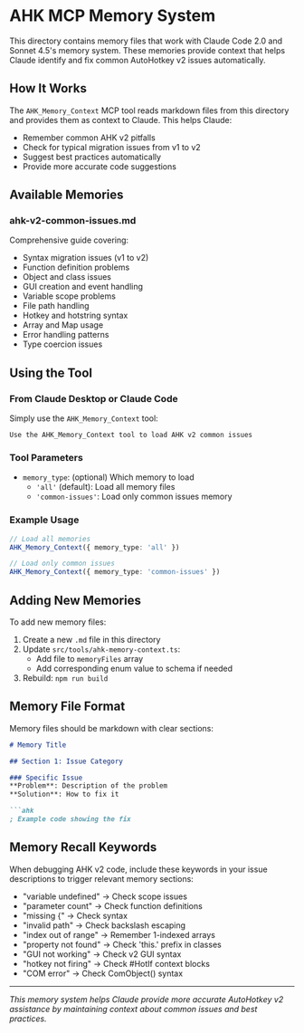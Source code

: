 # AHK MCP Memory System

This directory contains memory files that work with Claude Code 2.0 and Sonnet 4.5's memory system. These memories provide context that helps Claude identify and fix common AutoHotkey v2 issues automatically.

## How It Works

The `AHK_Memory_Context` MCP tool reads markdown files from this directory and provides them as context to Claude. This helps Claude:

- Remember common AHK v2 pitfalls
- Check for typical migration issues from v1 to v2
- Suggest best practices automatically
- Provide more accurate code suggestions

## Available Memories

### ahk-v2-common-issues.md
Comprehensive guide covering:
- Syntax migration issues (v1 to v2)
- Function definition problems
- Object and class issues
- GUI creation and event handling
- Variable scope problems
- File path handling
- Hotkey and hotstring syntax
- Array and Map usage
- Error handling patterns
- Type coercion issues

## Using the Tool

### From Claude Desktop or Claude Code

Simply use the `AHK_Memory_Context` tool:

```
Use the AHK_Memory_Context tool to load AHK v2 common issues
```

### Tool Parameters

- `memory_type`: (optional) Which memory to load
  - `'all'` (default): Load all memory files
  - `'common-issues'`: Load only common issues memory

### Example Usage

```typescript
// Load all memories
AHK_Memory_Context({ memory_type: 'all' })

// Load only common issues
AHK_Memory_Context({ memory_type: 'common-issues' })
```

## Adding New Memories

To add new memory files:

1. Create a new `.md` file in this directory
2. Update `src/tools/ahk-memory-context.ts`:
   - Add file to `memoryFiles` array
   - Add corresponding enum value to schema if needed
3. Rebuild: `npm run build`

## Memory File Format

Memory files should be markdown with clear sections:

```markdown
# Memory Title

## Section 1: Issue Category

### Specific Issue
**Problem**: Description of the problem
**Solution**: How to fix it

```ahk
; Example code showing the fix
```

## Memory Recall Keywords

When debugging AHK v2 code, include these keywords in your issue descriptions to trigger relevant memory sections:

- "variable undefined" → Check scope issues
- "parameter count" → Check function definitions
- "missing {" → Check syntax
- "invalid path" → Check backslash escaping
- "index out of range" → Remember 1-indexed arrays
- "property not found" → Check 'this.' prefix in classes
- "GUI not working" → Check v2 GUI syntax
- "hotkey not firing" → Check #HotIf context blocks
- "COM error" → Check ComObject() syntax

---

*This memory system helps Claude provide more accurate AutoHotkey v2 assistance by maintaining context about common issues and best practices.*
